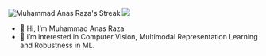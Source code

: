 ![Muhammad Anas Raza's Streak](https://github-readme-streak-stats.herokuapp.com/?user=anas-rz&theme=vue-dark&hide_border=true)
![](https://komarev.com/ghpvc/?username=anas-rz)
- 👋 Hi, I’m Muhammad Anas Raza
- 👀 I’m interested in Computer Vision, Multimodal Representation Learning and Robustness in ML.

<!---
anas-r-dev/anas-r-dev is a ✨ special ✨ repository because its `README.md` (this file) appears on your GitHub profile.
You can click the Preview link to take a look at your changes.
--->
